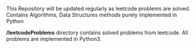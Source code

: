 This Repository will be updated regularly as leetcode problems are solved.  Contains Algorithms, Data Structures methods purely implemented in Python


**/leetcodeProblems** directory contains solved problems from leetcode. All problems are implemented in Python3. 
